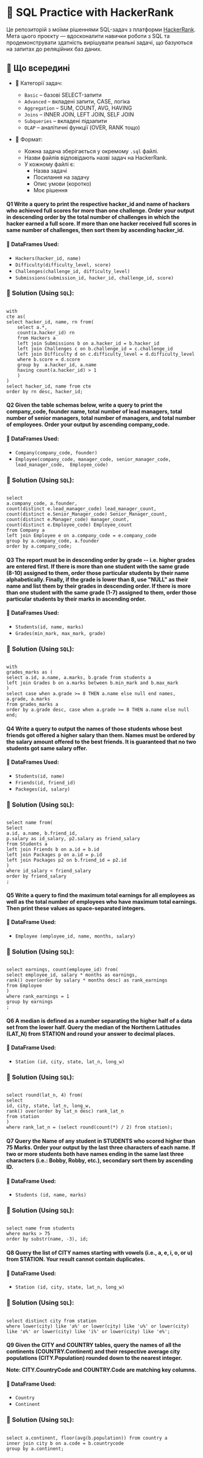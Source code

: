 # 🧠 SQL Practice with HackerRank

Це репозиторій з моїми рішеннями SQL-задач з платформи [HackerRank](https://www.hackerrank.com/domains/sql). Мета цього проєкту — вдосконалити навички роботи з SQL та продемонструвати здатність вирішувати реальні задачі, що базуються на запитах до реляційних баз даних.

## 🧩 Що всередині

- 📁 Категорії задач:
  - `Basic` – базові SELECT-запити
  - `Advanced` – вкладені запити, CASE, логіка
  - `Aggregation` – SUM, COUNT, AVG, HAVING
  - `Joins` – INNER JOIN, LEFT JOIN, SELF JOIN
  - `Subqueries` – вкладені підзапити
  - `OLAP` – аналітичні функції (OVER, RANK тощо)

- 📄 Формат:
  - Кожна задача зберігається у окремому `.sql` файлі.
  - Назви файлів відповідають назві задач на HackerRank.
  - У кожному файлі є:
    - Назва задачі
    - Посилання на задачу
    - Опис умови (коротко)
    - Моє рішення

<h4>Q1 Write a query to print the respective hacker_id and name of hackers who achieved full scores for more than one challenge. Order your output in descending order by the total number of challenges in which the hacker earned a full score. If more than one hacker received full scores in same number of challenges, then sort them by ascending hacker_id.</h4>
<h4>💾 DataFrames Used:</h4>

- `Hackers(hacker_id, name)`
- `Difficulty(difficulty_level, score)`
- `Challenges(challenge_id, difficulty_level)`
- `Submissions(submission_id, hacker_id, challenge_id, score)`

<h3>🧪 Solution (Using <code>SQL</code>):</h3>

<pre><code class="language-sql">
with 
cte as(
select hacker_id, name, rn from(
    select a.*,
    count(a.hacker_id) rn
    from Hackers a
    left join Submissions b on a.hacker_id = b.hacker_id
    left join Challenges c on b.challenge_id = c.challenge_id
    left join Difficulty d on c.difficulty_level = d.difficulty_level
    where b.score = d.score
    group by  a.hacker_id, a.name
    having count(a.hacker_id) > 1
    )
)
select hacker_id, name from cte
order by rn desc, hacker_id;
</code></pre>
<h4>Q2 Given the table schemas below, write a query to print the company_code, founder name, total number of lead managers, total number of senior managers, total number of managers, and total number of employees. Order your output by ascending company_code.</h4>
<h4>💾 DataFrames Used:</h4>

- `Company(company_code, founder)`
- `Employee(company_code, manager_code, senior_manager_code, lead_manager_code,  Employee_code)`

<h3>🧪 Solution (Using <code>SQL</code>):</h3>

<pre><code class="language-sql">
select 
a.company_code, a.founder,
count(distinct e.lead_manager_code) lead_manager_count, 
count(distinct e.Senior_Manager_code) Senior_Manager_count,
count(distinct e.Manager_code) manager_count,
count(distinct e.Employee_code) Employee_count
from Company a
left join Employee e on a.company_code = e.company_code
group by a.company_code, a.founder
order by a.company_code;
</code></pre>

<h4>Q3 The report must be in descending order by grade -- i.e. higher grades are entered first. If there is more than one student with the same grade (8-10) assigned to them, order those particular students by their name alphabetically. Finally, if the grade is lower than 8, use "NULL" as their name and list them by their grades in descending order. If there is more than one student with the same grade (1-7) assigned to them, order those particular students by their marks in ascending order.</h4>
<h4>💾 DataFrames Used:</h4>

- `Students(id, name, marks)`
- `Grades(min_mark, max_mark, grade)`

<h3>🧪 Solution (Using <code>SQL</code>):</h3>

<pre><code class="language-sql">
with 
grades_marks as (
select a.id, a.name, a.marks, b.grade from students a
left join Grades b on a.marks between b.min_mark and b.max_mark
)
select case when a.grade >= 8 THEN a.name else null end names, 
a.grade, a.marks
from grades_marks a
order by a.grade desc, case when a.grade >= 8 THEN a.name else null end;
</code></pre>

<h4>Q4 Write a query to output the names of those students whose best friends got offered a higher salary than them. Names must be ordered by the salary amount offered to the best friends. It is guaranteed that no two students got same salary offer.</h4>
<h4>💾 DataFrames Used:</h4>

- `Students(id, name)`
- `Friends(id, friend_id)`
- `Packeges(id, salary)`

<h3>🧪 Solution (Using <code>SQL</code>):</h3>

<pre><code class="language-sql">
select name from(
Select 
a.id, a.name, b.friend_id, 
p.salary as id_salary, p2.salary as friend_salary 
from Students a
left join Friends b on a.id = b.id 
left join Packages p on a.id = p.id
left join Packages p2 on b.friend_id = p2.id
)
where id_salary < friend_salary
order by friend_salary
;
</code></pre>

<h4>Q5 Write a query to find the maximum total earnings for all employees as well as the total number of employees who have maximum total earnings. Then print these values as  space-separated integers.</h4>
<h4>💾 DataFrame Used:</h4>

- `Employee (employee_id, name, months, salary)`

<h3>🧪 Solution (Using <code>SQL</code>):</h3>

<pre><code class="language-sql">
select earnings, count(employee_id) from(
select employee_id, salary * months as earnings,
rank() over(order by salary * months desc) as rank_earnings 
from Employee 
)
where rank_earnings = 1
group by earnings 
;
</code></pre>

<h4>Q6 A median is defined as a number separating the higher half of a data set from the lower half. Query the median of the Northern Latitudes (LAT_N) from STATION and round your answer to  decimal places.</h4>
<h4>💾 DataFrame Used:</h4>

- `Station (id, city, state, lat_n, long_w)`

<h3>🧪 Solution (Using <code>SQL</code>):</h3>

<pre><code class="language-sql">
select round(lat_n, 4) from(
select 
id, city, state, lat_n, long_w,
rank() over(order by lat_n desc) rank_lat_n
from station
)
where rank_lat_n = (select round(count(*) / 2) from station);
</code></pre>

<h4>Q7 Query the Name of any student in STUDENTS who scored higher than 75 Marks. Order your output by the last three characters of each name. If two or more students both have names ending in the same last three characters (i.e.: Bobby, Robby, etc.), secondary sort them by ascending ID.</h4>
<h4>💾 DataFrame Used:</h4>

- `Students (id, name, marks)`

<h3>🧪 Solution (Using <code>SQL</code>):</h3>

<pre><code class="language-sql">
select name from students 
where marks > 75
order by substr(name, -3), id;
</code></pre>

<h4>Q8 Query the list of CITY names starting with vowels (i.e., a, e, i, o, or u) from STATION. Your result cannot contain duplicates.</h4>
<h4>💾 DataFrame Used:</h4>

- `Station (id, city, state, lat_n, long_w)`

<h3>🧪 Solution (Using <code>SQL</code>):</h3>

<pre><code class="language-sql">
select distinct city from station
where lower(city) like 'a%' or lower(city) like 'u%' or lower(city) like 'o%' or lower(city) like 'i%' or lower(city) like 'e%';
</code></pre>


<h4>Q9 Given the CITY and COUNTRY tables, query the names of all the continents (COUNTRY.Continent) and their respective average city populations (CITY.Population) rounded down to the nearest integer.

Note: CITY.CountryCode and COUNTRY.Code are matching key columns.</h4>
<h4>💾 DataFrame Used:</h4>

- `Country`
- `Continent`

<h3>🧪 Solution (Using <code>SQL</code>):</h3>

<pre><code class="language-sql">
select a.continent, floor(avg(b.population)) from country a
inner join city b on a.code = b.countrycode
group by a.continent;
</code></pre>
